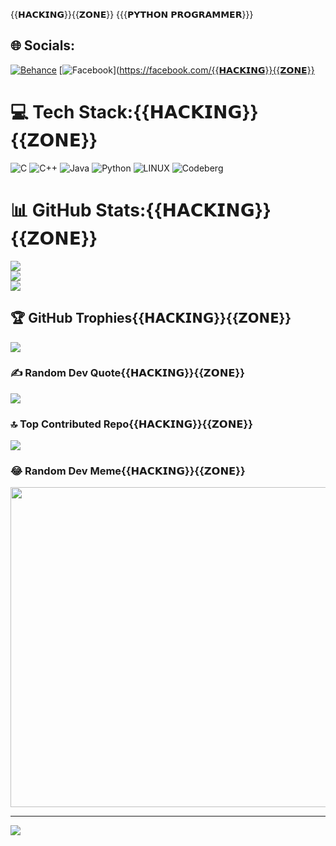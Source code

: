 {{𝗛𝗔𝗖𝗞𝗜𝗡𝗚}}{{𝗭𝗢𝗡𝗘}}
{{{𝗣𝗬𝗧𝗛𝗢𝗡 𝗣𝗥𝗢𝗚𝗥𝗔𝗠𝗠𝗘𝗥}}}

## 🌐 Socials:
[![Behance](https://img.shields.io/badge/Behance-1769ff?logo=behance&logoColor=white)](https://behance.net/Hacking-zone) [![Facebook](https://img.shields.io/badge/Facebook-%231877F2.svg?logo=Facebook&logoColor=white)](https://facebook.com/{{𝗛𝗔𝗖𝗞𝗜𝗡𝗚}}{{𝗭𝗢𝗡𝗘}}

# 💻 Tech Stack:{{𝗛𝗔𝗖𝗞𝗜𝗡𝗚}}{{𝗭𝗢𝗡𝗘}}
![C](https://img.shields.io/badge/c-%2300599C.svg?style=for-the-badge&logo=c&logoColor=white) ![C++](https://img.shields.io/badge/c++-%2300599C.svg?style=for-the-badge&logo=c%2B%2B&logoColor=white) ![Java](https://img.shields.io/badge/java-%23ED8B00.svg?style=for-the-badge&logo=java&logoColor=white) ![Python](https://img.shields.io/badge/python-3670A0?style=for-the-badge&logo=python&logoColor=ffdd54) ![LINUX](https://img.shields.io/badge/Linux-FCC624?style=for-the-badge&logo=linux&logoColor=black) ![Codeberg](https://img.shields.io/badge/Codeberg-2185D0?style=for-the-badge&logo=Codeberg&logoColor=white)
# 📊 GitHub Stats:{{𝗛𝗔𝗖𝗞𝗜𝗡𝗚}}{{𝗭𝗢𝗡𝗘}}
![](https://github-readme-stats.vercel.app/api?username=Hacking-zone&theme=dark&hide_border=false&include_all_commits=true&count_private=true)<br/>
![](https://github-readme-streak-stats.herokuapp.com/?user=Hacking-zone&theme=dark&hide_border=false)<br/>
![](https://github-readme-stats.vercel.app/api/top-langs/?username=Hacking-zone&theme=dark&hide_border=false&include_all_commits=true&count_private=true&layout=compact)

## 🏆 GitHub Trophies{{𝗛𝗔𝗖𝗞𝗜𝗡𝗚}}{{𝗭𝗢𝗡𝗘}}
![](https://github-profile-trophy.vercel.app/?username=Hacking-zone&theme=radical&no-frame=false&no-bg=false&margin-w=4)

### ✍️ Random Dev Quote{{𝗛𝗔𝗖𝗞𝗜𝗡𝗚}}{{𝗭𝗢𝗡𝗘}}
![](https://quotes-github-readme.vercel.app/api?type=horizontal&theme=radical)

### 🔝 Top Contributed Repo{{𝗛𝗔𝗖𝗞𝗜𝗡𝗚}}{{𝗭𝗢𝗡𝗘}}
![](https://github-contributor-stats.{{𝗘𝗠𝗥𝗔𝗡}}vercel.app/api?username=Hacking-zone&limit=5&theme=dark&combine_all_yearly_contributions=true)

### 😂 Random Dev Meme{{𝗛𝗔𝗖𝗞𝗜𝗡𝗚}}{{𝗭𝗢𝗡𝗘}}
<img src="https://rm.up.railway.app/" width="512px"/>

---
[![](https://visitcount.itsvg.in/api?id=Hacking-zone&icon=0&color=0)](https://visitcount.itsvg.in)

<!-- Proudly created with GPRM ( https://gprm.itsvg.in ) -->
